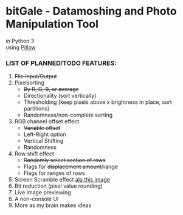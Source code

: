 # bitGale - Datamoshing and Photo Manipulation Tool
in Python 3  
using [Pillow](https://github.com/python-pillow/Pillow)  

<h3>LIST OF PLANNED/TODO FEATURES:</h3>
<OL>
<LI><strike>File Input/Output</strike> 
<LI>Pixelsorting
<UL>
<LI><strike>By R, G, B, or average</strike>  
<LI>Directionality (sort vertically)  
<LI>Thresholding (keep pixels above x brightness in place, sort partitions)
<LI>Randomness/non-complete sorting
</UL>
<LI>RGB channel offset effect
<UL>
<LI><strike>Variable offset</strike>
<LI>Left-Right option
<LI>Vertical Shifting
<LI>Randomness
</UL>
<LI>Row shift effect
<UL>
<LI><strike>Randomly select section of rows</strike>
<LI>Flags for <strike>displacement amount</strike>/range
<LI>Flags for ranges of rows
</UL>
<LI>Screen Scramble effect <a href="http://s6.photobucket.com/user/kingrukus/media/IMAG06921_zpsqpblqaej.jpg.html">ala this image</a>
<LI>Bit reduction (pixel value rounding)
<LI>Live image previewing
<LI>A non-console UI
<LI>More as my brain makes ideas
</OL>
